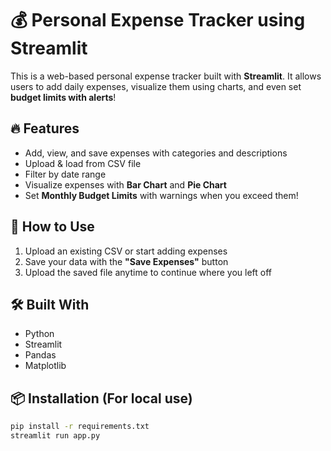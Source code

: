 # 💰 Personal Expense Tracker using Streamlit

This is a web-based personal expense tracker built with **Streamlit**. It allows users to add daily expenses, visualize them using charts, and even set **budget limits with alerts**!

## 🔥 Features

- Add, view, and save expenses with categories and descriptions
- Upload & load from CSV file
- Filter by date range
- Visualize expenses with **Bar Chart** and **Pie Chart**
- Set **Monthly Budget Limits** with warnings when you exceed them!

## 🚀 How to Use

1. Upload an existing CSV or start adding expenses
2. Save your data with the **"Save Expenses"** button
3. Upload the saved file anytime to continue where you left off

## 🛠 Built With

- Python
- Streamlit
- Pandas
- Matplotlib

## 📦 Installation (For local use)

```bash
pip install -r requirements.txt
streamlit run app.py
